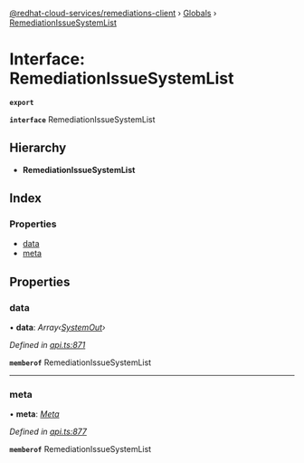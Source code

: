 [@redhat-cloud-services/remediations-client](../README.md) › [Globals](../globals.md) › [RemediationIssueSystemList](remediationissuesystemlist.md)

# Interface: RemediationIssueSystemList

**`export`** 

**`interface`** RemediationIssueSystemList

## Hierarchy

* **RemediationIssueSystemList**

## Index

### Properties

* [data](remediationissuesystemlist.md#data)
* [meta](remediationissuesystemlist.md#meta)

## Properties

###  data

• **data**: *Array‹[SystemOut](systemout.md)›*

*Defined in [api.ts:871](https://github.com/RedHatInsights/javascript-clients.gi/blob/master/packages/remediations/api.ts#L871)*

**`memberof`** RemediationIssueSystemList

___

###  meta

• **meta**: *[Meta](meta.md)*

*Defined in [api.ts:877](https://github.com/RedHatInsights/javascript-clients.gi/blob/master/packages/remediations/api.ts#L877)*

**`memberof`** RemediationIssueSystemList
